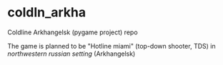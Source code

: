 # coldln_arkha
Coldline Arkhangelsk (pygame project) repo

The game is planned to be "Hotline miami" (top-down shooter, TDS) in *northwestern russian setting* (Arkhangelsk)
